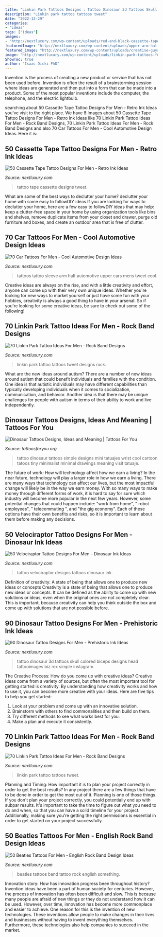 ```yaml
---
title: "Linkin Park Tattoos Designs : Tattoo Dinosaur 3d Tattoos Skull Colored Biceps Designs Head Tattooimages Biz Rex Simple Instagram"
description: "Linkin park tattoo tattoos tweet"
date: "2022-12-29"
categories:
- "ideas"
tags: ["ideas"]
images:
- "http://nextluxury.com/wp-content/uploads/red-and-black-cassette-tape-male-forearm-tattoo-design-ideas.jpg"
featuredImage: "http://nextluxury.com/wp-content/uploads/upper-arm-half-sleeve-masculine-mens-car-tattoos.jpg"
featured_image: "http://nextluxury.com/wp-content/uploads/creative-guys-velociraptor-tattoo-design-on-leg-calf.jpg"
image: "http://nextluxury.com/wp-content/uploads/linkin-park-tattoos-for-men.jpg"
ShowToc: true
author: "Isaac Dicki PhD"
---
```



Invention is the process of creating a new product or service that has not been used before. Invention is often the result of a brainstorming session where ideas are generated and then put into a form that can be made into a product. Some of the most popular inventions include the computer, the telephone, and the electric lightbulb.

	

		
searching about 50 Cassette Tape Tattoo Designs For Men - Retro Ink Ideas you've visit to the right place. We have 8 Images about 50 Cassette Tape Tattoo Designs For Men - Retro Ink Ideas like 70 Linkin Park Tattoo Ideas For Men - Rock Band Designs, 70 Linkin Park Tattoo Ideas For Men - Rock Band Designs and also 70 Car Tattoos For Men - Cool Automotive Design Ideas. Here it is:
		
    
## 50 Cassette Tape Tattoo Designs For Men - Retro Ink Ideas

<img loading=lazy src="http://nextluxury.com/wp-content/uploads/red-and-black-cassette-tape-male-forearm-tattoo-design-ideas.jpg" onerror="this.onerror=null;this.src='https://tse2.mm.bing.net/th?id=OIP.2giNhY7KrpzHkPZ1MowGyAHaGJ&amp;pid=15.1';" alt="50 Cassette Tape Tattoo Designs For Men - Retro Ink Ideas">

_Source: nextluxury.com_

>tattoo tape cassette designs tweet. 

	

What are some of the best ways to declutter your home?
declutter your home with some easy to followDIY ideas 
If you are looking for ways to declutter your home, here are a few easy to followDIY ideas that may help: keep a clutter-free space in your home by using organization tools like bins and shelves, remove duplicate items from your closet and drawer, purge old furniture and boxes, and create an outdoor area that is free of clutter.

    
## 70 Car Tattoos For Men - Cool Automotive Design Ideas

<img loading=lazy src="http://nextluxury.com/wp-content/uploads/upper-arm-half-sleeve-masculine-mens-car-tattoos.jpg" onerror="this.onerror=null;this.src='https://tse3.mm.bing.net/th?id=OIP.CgrhqKdHm-jVEZD7aIZKFAHaI_&amp;pid=15.1';" alt="70 Car Tattoos For Men - Cool Automotive Design Ideas">

_Source: nextluxury.com_

>tattoos tattoo sleeve arm half automotive upper cars mens tweet cool. 

	

Creative ideas are always on the rise, and with a little creativity and effort, anyone can come up with their very own unique ideas. Whether you're looking for new ways to market yourself or just have some fun with your hobbies, creativity is always a good thing to have in your arsenal. So if you're looking for some creative ideas, be sure to check out some of the following!

    
## 70 Linkin Park Tattoo Ideas For Men - Rock Band Designs

<img loading=lazy src="http://nextluxury.com/wp-content/uploads/linkin-park-tattoos-for-men.jpg" onerror="this.onerror=null;this.src='https://tse3.mm.bing.net/th?id=OIP.duviMrkMh4GLDqzSnqg7VAHaHa&amp;pid=15.1';" alt="70 Linkin Park Tattoo Ideas For Men - Rock Band Designs">

_Source: nextluxury.com_

>linkin park tattoo tattoos tweet designs rock. 

	

What are the new ideas around autism?
There are a number of new ideas around autism that could benefit individuals and families with the condition. One idea is that autistic individuals may have different capabilities than typically developing individuals when it comes to socialization, communication, and behavior. Another idea is that there may be unique challenges for people with autism in terms of their ability to work and live independently.

    
## Dinosaur Tattoos Designs, Ideas And Meaning | Tattoos For You

<img loading=lazy src="https://www.tattoosforyou.org/wp-content/uploads/2016/05/Dinosaur-Tattoos-Simple.jpg" onerror="this.onerror=null;this.src='https://tse4.mm.bing.net/th?id=OIP.DqTfjdcIUPGRDf_wNZeKAAAAAA&amp;pid=15.1';" alt="Dinosaur Tattoos Designs, Ideas and Meaning | Tattoos For You">

_Source: tattoosforyou.org_

>tattoo dinosaur tattoos simple designs mini tatuajes wrist cool cartoon tatoos tiny minimalist minimal drawings meaning visit tatuaje. 

	

The future of work: How will technology affect how we earn a living?
In the near future, technology will play a larger role in how we earn a living. There are many ways that technology can affect our lives, but the most impactful change will likely be in the way we earn money. With so many ways to make money through different forms of work, it is hard to say for sure which industry will become more popular in the next few years. However, some potential changes that could happen include: 
"work from home", " robot employees", " telecommuting ", and "the gig economy". Each of these options have their own benefits and risks, so it is important to learn about them before making any decisions.

    
## 50 Velociraptor Tattoo Designs For Men - Dinosaur Ink Ideas

<img loading=lazy src="http://nextluxury.com/wp-content/uploads/creative-guys-velociraptor-tattoo-design-on-leg-calf.jpg" onerror="this.onerror=null;this.src='https://tse4.mm.bing.net/th?id=OIP.hiMBSm_JOR1Lx61g5x_-2gHaHa&amp;pid=15.1';" alt="50 Velociraptor Tattoo Designs For Men - Dinosaur Ink Ideas">

_Source: nextluxury.com_

>tattoo velociraptor designs tattoos dinosaur ink. 

	

Definition of creativity: A state of being that allows one to produce new ideas or concepts
Creativity is a state of being that allows one to produce new ideas or concepts. It can be defined as the ability to come up with new solutions or ideas, even when the original ones are not completely clear. This is important, because creativity can help you think outside the box and come up with solutions that are not possible before.

    
## 90 Dinosaur Tattoo Designs For Men - Prehistoric Ink Ideas

<img loading=lazy src="http://nextluxury.com/wp-content/uploads/male-arms-red-blue-drawing-of-dinosaur-head-tattoo.jpg" onerror="this.onerror=null;this.src='https://tse4.mm.bing.net/th?id=OIP.rAB01gmTBnpS-0rub4mBkwHaHa&amp;pid=15.1';" alt="90 Dinosaur Tattoo Designs For Men - Prehistoric Ink Ideas">

_Source: nextluxury.com_

>tattoo dinosaur 3d tattoos skull colored biceps designs head tattooimages biz rex simple instagram. 

	

The Creative Process: How do you come up with creative ideas?
Creative ideas come from a variety of sources, but often the most important tool for getting started is creativity. By understanding how creativity works and how to use it, you can become more creative with your ideas. Here are five tips to help you get started: 
1. Look at your problem and come up with an innovative solution.
2. Brainstorm with others to find commonalities and then build on them. 
3. Try different methods to see what works best for you. 
4. Make a plan and execute it consistently. 

    
## 70 Linkin Park Tattoo Ideas For Men - Rock Band Designs

<img loading=lazy src="http://nextluxury.com/wp-content/uploads/manly-linkin-park-tattoos-for-males.jpg" onerror="this.onerror=null;this.src='https://tse1.mm.bing.net/th?id=OIP.T2NZLJDJ1xHALwBadGHtBQHaHO&amp;pid=15.1';" alt="70 Linkin Park Tattoo Ideas For Men - Rock Band Designs">

_Source: nextluxury.com_

>linkin park tattoo tattoos tweet. 

	

Planning and Timing: How important it is to plan your project correctly in order to get the best results?
In any project there are a few things that have to be done in order to get the most out of it. Planning is one of those things. If you don't plan your project correctly, you could potentially end up with subpar results. It's important to take the time to figure out what you need to do and when, so that you can have a solid timeline for your project. Additionally, making sure you're getting the right permissions is essential in order to get started on your project successfully.

    
## 50 Beatles Tattoos For Men - English Rock Band Design Ideas

<img loading=lazy src="http://nextluxury.com/wp-content/uploads/incredible-leg-band-beatles-tattoos-for-men.jpg" onerror="this.onerror=null;this.src='https://tse3.mm.bing.net/th?id=OIP.24v8UskfuIcZPc1RqHWllgHaHa&amp;pid=15.1';" alt="50 Beatles Tattoos For Men - English Rock Band Design Ideas">

_Source: nextluxury.com_

>beatles tattoos band tattoo rock english something. 

	

Innovation story: How has innovation progress been throughout history?
Invention ideas have been a part of human society for centuries. However, the process of innovation has often been difficult and slow. This is because many people are afraid of new things or they do not understand how it can be used. However, over time, innovation has become more commonplace and easier to achieve. One reason for this is the invention of new technologies. These inventions allow people to make changes in their lives and businesses without having to invent everything themselves. Furthermore, these technologies also help companies to succeed in the market.

